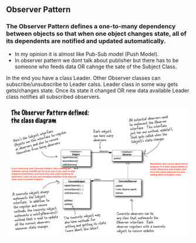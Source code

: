 ## Observer Pattern 

### The Observer Pattern defines a one-to-many dependency between objects so that when one object changes state, all of its dependents are notified and updated automatically.

* In my opinion it is almost like Pub-Sub model (Push Model).
* In observer pattern we dont talk about publisher but there has to be someone who feeds data OR cahnge the sate of the Subject Class. 

In the end you have a class Leader. Other Observer classes can subscribe/unsubscribe to Leader calss.
Leader class in some way gets gets/changes state. Once its state it changed OR new data available Leader class notifies all subscribed observers. 

![](https://github.com/xXLogicNotFoundXx/DesignPatterns/blob/main/Observer/IMG/Observer%20Pattern.png)
